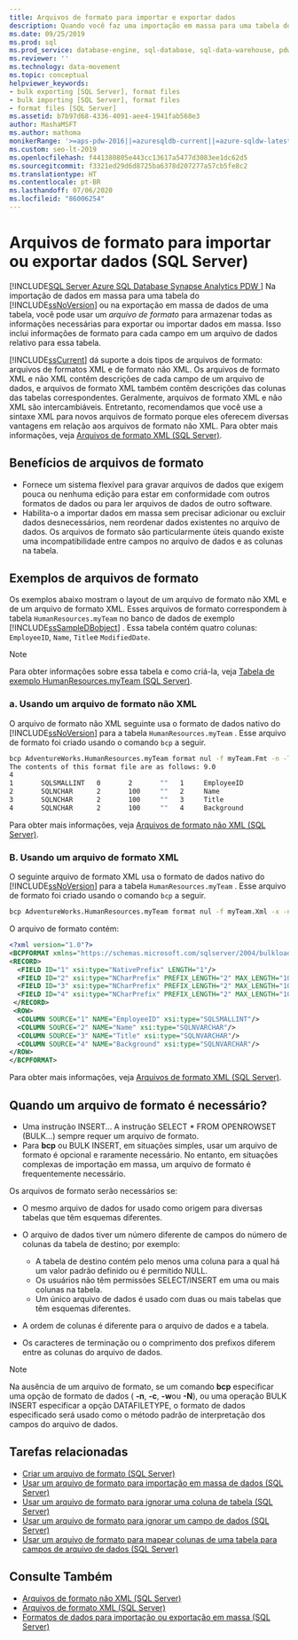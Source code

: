 ```yaml
---
title: Arquivos de formato para importar e exportar dados
description: Quando você faz uma importação em massa para uma tabela do SQL Server ou uma exportação em massa de uma tabela, um arquivo de formato pode armazenar as informações de formato de campo de um arquivo de dados relativo a uma tabela.
ms.date: 09/25/2019
ms.prod: sql
ms.prod_service: database-engine, sql-database, sql-data-warehouse, pdw
ms.reviewer: ''
ms.technology: data-movement
ms.topic: conceptual
helpviewer_keywords:
- bulk exporting [SQL Server], format files
- bulk importing [SQL Server], format files
- format files [SQL Server]
ms.assetid: b7b97d68-4336-4091-aee4-1941fab568e3
author: MashaMSFT
ms.author: mathoma
monikerRange: '>=aps-pdw-2016||=azuresqldb-current||=azure-sqldw-latest||>=sql-server-2016||=sqlallproducts-allversions||>=sql-server-linux-2017||=azuresqldb-mi-current'
ms.custom: seo-lt-2019
ms.openlocfilehash: f441380805e443cc13617a5477d3083ee1dc62d5
ms.sourcegitcommit: f3321ed29d6d8725ba6378d207277a57cb5fe8c2
ms.translationtype: HT
ms.contentlocale: pt-BR
ms.lasthandoff: 07/06/2020
ms.locfileid: "86006254"
---
```

# <a name="format-files-to-import-or-export-data-sql-server"></a>Arquivos de formato para importar ou exportar dados (SQL Server)

[!INCLUDE[SQL Server Azure SQL Database Synapse Analytics PDW ](../../includes/applies-to-version/sql-asdb-asdbmi-asa-pdw.md)]
Na importação de dados em massa para uma tabela do [!INCLUDE[ssNoVersion](../../includes/ssnoversion-md.md)] ou na exportação em massa de dados de uma tabela, você pode usar um *arquivo de formato* para armazenar todas as informações necessárias para exportar ou importar dados em massa. Isso inclui informações de formato para cada campo em um arquivo de dados relativo para essa tabela.

[!INCLUDE[ssCurrent](../../includes/sscurrent-md.md)] dá suporte a dois tipos de arquivos de formato: arquivos de formatos XML e de formato não XML. Os arquivos de formato XML e não XML contêm descrições de cada campo de um arquivo de dados, e arquivos de formato XML também contêm descrições das colunas das tabelas correspondentes. Geralmente, arquivos de formato XML e não XML são intercambiáveis. Entretanto, recomendamos que você use a sintaxe XML para novos arquivos de formato porque eles oferecem diversas vantagens em relação aos arquivos de formato não XML. Para obter mais informações, veja [Arquivos de formato XML &#40;SQL Server&#41;](../../relational-databases/import-export/xml-format-files-sql-server.md).

## <a name="benefits-of-format-files"></a><a name="Benefits"></a> Benefícios de arquivos de formato

- Fornece um sistema flexível para gravar arquivos de dados que exigem pouca ou nenhuma edição para estar em conformidade com outros formatos de dados ou para ler arquivos de dados de outro software.
- Habilita-o a importar dados em massa sem precisar adicionar ou excluir dados desnecessários, nem reordenar dados existentes no arquivo de dados. Os arquivos de formato são particularmente úteis quando existe uma incompatibilidade entre campos no arquivo de dados e as colunas na tabela.

## <a name="examples-of-format-files"></a><a name="ExamplesOfFFs"></a> Exemplos de arquivos de formato

Os exemplos abaixo mostram o layout de um arquivo de formato não XML e de um arquivo de formato XML. Esses arquivos de formato correspondem à tabela `HumanResources.myTeam` no banco de dados de exemplo [!INCLUDE[ssSampleDBobject](../../includes/sssampledbobject-md.md)] . Essa tabela contém quatro colunas: `EmployeeID`, `Name`, `Title`e `ModifiedDate`.

> [!NOTE]
> Para obter informações sobre essa tabela e como criá-la, veja [Tabela de exemplo HumanResources.myTeam &#40;SQL Server&#41;](../../relational-databases/import-export/humanresources-myteam-sample-table-sql-server.md).

### <a name="a-using-a-non-xml-format-file"></a>a. Usando um arquivo de formato não XML

O arquivo de formato não XML seguinte usa o formato de dados nativo do [!INCLUDE[ssNoVersion](../../includes/ssnoversion-md.md)] para a tabela `HumanResources.myTeam` . Esse arquivo de formato foi criado usando o comando `bcp` a seguir.

```cmd
bcp AdventureWorks.HumanResources.myTeam format nul -f myTeam.Fmt -n -T
The contents of this format file are as follows: 9.0
4
1       SQLSMALLINT   0       2       ""   1     EmployeeID               ""  
2       SQLNCHAR      2       100     ""   2     Name                     SQL_Latin1_General_CP1_CI_AS  
3       SQLNCHAR      2       100     ""   3     Title                    SQL_Latin1_General_CP1_CI_AS  
4       SQLNCHAR      2       100     ""   4     Background               SQL_Latin1_General_CP1_CI_AS  
```  

Para obter mais informações, veja [Arquivos de formato não XML &#40;SQL Server&#41;](../../relational-databases/import-export/non-xml-format-files-sql-server.md).

### <a name="b-using-an-xml-format-file"></a>B. Usando um arquivo de formato XML

O seguinte arquivo de formato XML usa o formato de dados nativo do [!INCLUDE[ssNoVersion](../../includes/ssnoversion-md.md)] para a tabela `HumanResources.myTeam` . Esse arquivo de formato foi criado usando o comando `bcp` a seguir.

```cmd
bcp AdventureWorks.HumanResources.myTeam format nul -f myTeam.Xml -x -n -T
```

O arquivo de formato contém:

```xml
<?xml version="1.0"?>
<BCPFORMAT xmlns="https://schemas.microsoft.com/sqlserver/2004/bulkload/format" xmlns:xsi="http://www.w3.org/2001/XMLSchema-instance">
<RECORD>
  <FIELD ID="1" xsi:type="NativePrefix" LENGTH="1"/>
  <FIELD ID="2" xsi:type="NCharPrefix" PREFIX_LENGTH="2" MAX_LENGTH="100" COLLATION="SQL_Latin1_General_CP1_CI_AS"/>
  <FIELD ID="3" xsi:type="NCharPrefix" PREFIX_LENGTH="2" MAX_LENGTH="100" COLLATION="SQL_Latin1_General_CP1_CI_AS"/>
  <FIELD ID="4" xsi:type="NCharPrefix" PREFIX_LENGTH="2" MAX_LENGTH="100" COLLATION="SQL_Latin1_General_CP1_CI_AS"/>
 </RECORD>
 <ROW>
  <COLUMN SOURCE="1" NAME="EmployeeID" xsi:type="SQLSMALLINT"/>
  <COLUMN SOURCE="2" NAME="Name" xsi:type="SQLNVARCHAR"/>
  <COLUMN SOURCE="3" NAME="Title" xsi:type="SQLNVARCHAR"/>
  <COLUMN SOURCE="4" NAME="Background" xsi:type="SQLNVARCHAR"/>
</ROW>
</BCPFORMAT>
```

Para obter mais informações, veja [Arquivos de formato XML &#40;SQL Server&#41;](../../relational-databases/import-export/xml-format-files-sql-server.md). 

## <a name="when-is-a-format-file-required"></a><a name="WhenFFrequired"></a> Quando um arquivo de formato é necessário?

- Uma instrução INSERT... A instrução SELECT * FROM OPENROWSET (BULK...) sempre requer um arquivo de formato.
- Para **bcp** ou BULK INSERT, em situações simples, usar um arquivo de formato é opcional e raramente necessário. No entanto, em situações complexas de importação em massa, um arquivo de formato é frequentemente necessário.

Os arquivos de formato serão necessários se:

- O mesmo arquivo de dados for usado como origem para diversas tabelas que têm esquemas diferentes.
- O arquivo de dados tiver um número diferente de campos do número de colunas da tabela de destino; por exemplo:

  - A tabela de destino contém pelo menos uma coluna para a qual há um valor padrão definido ou é permitido NULL.
  - Os usuários não têm permissões SELECT/INSERT em uma ou mais colunas na tabela.
  - Um único arquivo de dados é usado com duas ou mais tabelas que têm esquemas diferentes.

- A ordem de colunas é diferente para o arquivo de dados e a tabela.
- Os caracteres de terminação ou o comprimento dos prefixos diferem entre as colunas do arquivo de dados.

> [!NOTE]
> Na ausência de um arquivo de formato, se um comando **bcp** especificar uma opção de formato de dados ( **-n**, **-c**, **-w**ou **-N**), ou uma operação BULK INSERT especificar a opção DATAFILETYPE, o formato de dados especificado será usado como o método padrão de interpretação dos campos do arquivo de dados.

## <a name="related-tasks"></a><a name="RelatedTasks"></a> Tarefas relacionadas

- [Criar um arquivo de formato &#40;SQL Server&#41;](../../relational-databases/import-export/create-a-format-file-sql-server.md)
- [Usar um arquivo de formato para importação em massa de dados &#40;SQL Server&#41;](../../relational-databases/import-export/use-a-format-file-to-bulk-import-data-sql-server.md)
- [Usar um arquivo de formato para ignorar uma coluna de tabela &#40;SQL Server&#41;](../../relational-databases/import-export/use-a-format-file-to-skip-a-table-column-sql-server.md)
- [Usar um arquivo de formato para ignorar um campo de dados &#40;SQL Server&#41;](../../relational-databases/import-export/use-a-format-file-to-skip-a-data-field-sql-server.md)
- [Usar um arquivo de formato para mapear colunas de uma tabela para campos de arquivo de dados &#40;SQL Server&#41;](../../relational-databases/import-export/use-a-format-file-to-map-table-columns-to-data-file-fields-sql-server.md)

## <a name="see-also"></a>Consulte Também

- [Arquivos de formato não XML &#40;SQL Server&#41;](../../relational-databases/import-export/non-xml-format-files-sql-server.md)
- [Arquivos de formato XML &#40;SQL Server&#41;](../../relational-databases/import-export/xml-format-files-sql-server.md)
- [Formatos de dados para importação ou exportação em massa &#40;SQL Server&#41;](../../relational-databases/import-export/data-formats-for-bulk-import-or-bulk-export-sql-server.md)
